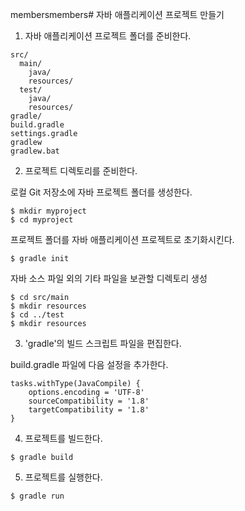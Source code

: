 membersmembers# 자바 애플리케이션 프로젝트 만들기

1) 자바 애플리케이션 프로젝트 폴더를 준비한다.

```
src/
  main/
    java/
    resources/
  test/
    java/
    resources/
gradle/
build.gradle
settings.gradle
gradlew
gradlew.bat
```

2) 프로젝트 디렉토리를 준비한다.

로컬 Git 저장소에 자바 프로젝트 폴더를 생성한다.

```
$ mkdir myproject
$ cd myproject
```

프로젝트 폴더를 자바 애플리케이션 프로젝트로 초기화시킨다.
```
$ gradle init
```

자바 소스 파일 외의 기타 파일을 보관할 디렉토리 생성

```
$ cd src/main
$ mkdir resources
$ cd ../test
$ mkdir resources
```

3) 'gradle'의 빌드 스크립트 파일을 편집한다.

build.gradle 파일에 다음 설정을 추가한다.

```
tasks.withType(JavaCompile) {
    options.encoding = 'UTF-8'
    sourceCompatibility = '1.8'
    targetCompatibility = '1.8'
}
```

4) 프로젝트를 빌드한다.

```
$ gradle build
```

5) 프로젝트를 실행한다.

```
$ gradle run
```
